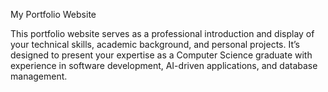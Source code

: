 My Portfolio Website

This portfolio website serves as a professional introduction and display of your technical skills, 
academic background, and personal projects. 
It’s designed to present your expertise as a Computer Science graduate with experience 
in software development, AI-driven applications, and database management.
